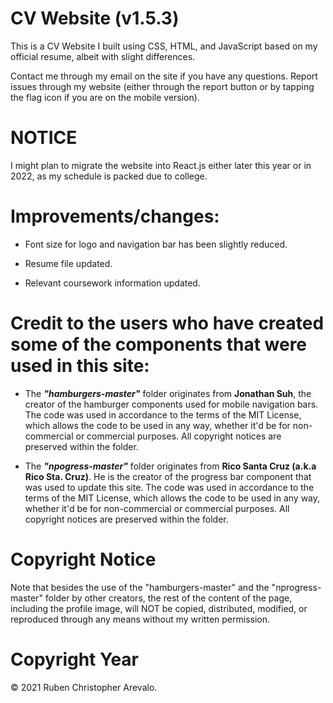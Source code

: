 # CV Website (v1.5.3)
This is a CV Website I built using CSS, HTML, and JavaScript based on my official resume, albeit with slight differences.

Contact me through my email on the site if you have any questions. Report issues through my website (either through the report button or by tapping the flag icon if you are on the mobile version).

# NOTICE
I might plan to migrate the website into React.js either later this year or in 2022, as my schedule is packed due to college.

# Improvements/changes:

* Font size for logo and navigation bar has been slightly reduced.

* Resume file updated.

* Relevant coursework information updated.

# Credit to the users who have created some of the components that were used in this site: 

* The _**"hamburgers-master"**_ folder originates from **Jonathan Suh**, the creator of the hamburger components used for mobile navigation bars. The code was used in accordance to the terms of the MIT License, which allows the code to be used in any way, whether it'd be for non-commercial or commercial purposes. All copyright notices are preserved within the folder.

* The _**"npogress-master"**_ folder originates from **Rico Santa Cruz (a.k.a Rico Sta. Cruz)**. He is the creator of the progress bar component that was used to update this site. The code was used in accordance to the terms of the MIT License, which allows the code to be used in any way, whether it'd be for non-commercial or commercial purposes. All copyright notices are preserved within the folder.

# Copyright Notice

Note that besides the use of the "hamburgers-master" and the "nprogress-master" folder by other creators, the rest of the content of the page, including the profile image, will NOT be copied, distributed, modified, or reproduced through any means without my written permission.

# Copyright Year

© 2021 Ruben Christopher Arevalo.
